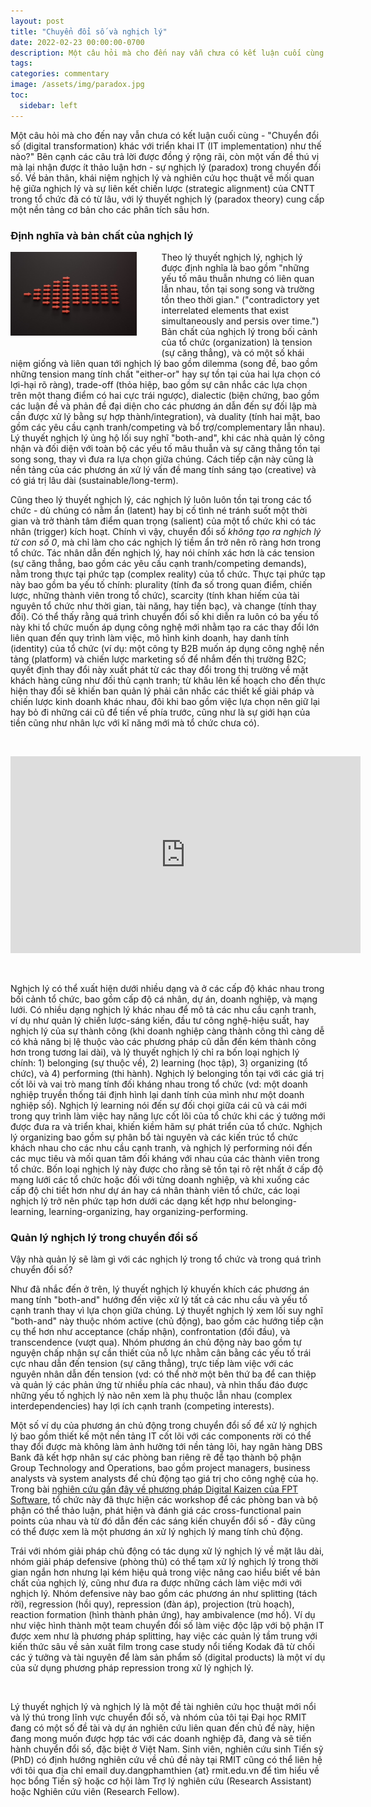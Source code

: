```yaml
---
layout: post
title: "Chuyển đổi số và nghịch lý"
date: 2022-02-23 00:00:00-0700
description: Một câu hỏi mà cho đến nay vẫn chưa có kết luận cuối cùng - "Chuyển đổi số (digital transformation) khác với triển khai IT (IT implementation) như thế nào?" Bên cạnh các câu trả lời được đồng ý rộng rãi, còn một vấn đề thú vị mà lại nhận được ít thảo luận hơn - sự nghịch lý (paradox) trong chuyển đổi số.
tags: 
categories: commentary
image: /assets/img/paradox.jpg
toc:
  sidebar: left
---
```

Một câu hỏi mà cho đến nay vẫn chưa có kết luận cuối cùng - "Chuyển đổi số (digital transformation) khác với triển khai IT (IT implementation) như thế nào?" Bên cạnh các câu trả lời được đồng ý rộng rãi, còn một vấn đề thú vị mà lại nhận được ít thảo luận hơn - sự nghịch lý (paradox) trong chuyển đổi số. Về bản thân, khái niệm nghịch lý và nghiên cứu học thuật về mối quan hệ giữa nghịch lý và sự liên kết chiến lược (strategic alignment) của CNTT trong tổ chức đã có từ lâu, với lý thuyết nghịch lý (paradox theory) cung cấp một nền tảng cơ bản cho các phân tích sâu hơn.

### Định nghĩa và bản chất của nghịch lý

<img src="/assets/img/paradox.jpg" width="40%" style="float: left; margin-right:40px; margin-bottom:20px;">

Theo lý thuyết nghịch lý, nghịch lý được định nghĩa là bao gồm "những yếu tố mâu thuẫn nhưng có liên quan lẫn nhau, tồn tại song song và trường tồn theo thời gian." ("contradictory yet interrelated elements that exist simultaneously and persis over time.") Bản chất của nghịch lý trong bối cảnh của tổ chức (organization) là tension (sự căng thẳng), và có một số khái niệm giống và liên quan tới nghịch lý bao gồm dilemma (song đề, bao gồm những tension mang tính chất "either-or" hay sự tồn tại của hai lựa chọn có lợi-hại rõ ràng), trade-off (thỏa hiệp, bao gồm sự cân nhắc các lựa chọn trên một thang điểm có hai cực trái ngược), dialectic (biện chứng, bao gồm các luận đề và phản đề đại diện cho các phương án dẫn đến sự đối lập mà cần được xử lý bằng sự hợp thành/integration), và duality (tính hai mặt, bao gồm các yêu cầu cạnh tranh/competing và bổ trợ/complementary lẫn nhau). Lý thuyết nghịch lý ủng hộ lối suy nghĩ "both-and", khi các nhà quản lý công nhận và đối diện với toàn bộ các yếu tố mâu thuẫn và sự căng thẳng tồn tại song song, thay vì đưa ra lựa chọn giữa chúng. Cách tiếp cận này cũng là nền tảng của các phương án xử lý vấn đề mang tính sáng tạo (creative) và có giá trị lâu dài (sustainable/long-term).

Cũng theo lý thuyết nghịch lý, các nghịch lý luôn luôn tồn tại trong các tổ chức - dù chúng có nằm ẩn (latent) hay bị cố tình né tránh suốt một thời gian và trở thành tâm điểm quan trọng (salient) của một tổ chức khi có tác nhân (trigger) kích hoạt. Chính vì vậy, chuyển đổi số <em>không tạo ra nghịch lý từ con số 0</em>, mà chỉ làm cho các nghịch lý tiềm ẩn trở nên rõ ràng hơn trong tổ chức. Tác nhân dẫn đến nghịch lý, hay nói chính xác hơn là các tension (sự căng thẳng, bao gồm các yêu cầu cạnh tranh/competing demands), nằm trong thực tại phức tạp (complex reality) của tổ chức. Thực tại phức tạp này bao gồm ba yếu tố chính: plurality (tính đa số trong quan điểm, chiến lược, những thành viên trong tổ chức), scarcity (tính khan hiếm của tài nguyên tổ chức như thời gian, tài năng, hay tiền bạc), và change (tính thay đổi). Có thể thấy rằng quá trình chuyển đổi số khi diễn ra luôn có ba yếu tố này khi tổ chức muốn áp dụng công nghệ mới nhằm tạo ra các thay đổi lớn liên quan đến quy trình làm việc, mô hình kinh doanh, hay danh tính (identity) của tổ chức (ví dụ: một công ty B2B muốn áp dụng công nghệ nền tảng (platform) và chiến lược marketing số để nhắm đến thị trường B2C; quyết định thay đổi này xuất phát từ các thay đổi trong thị trường về mặt khách hàng cũng như đối thủ cạnh tranh; từ khâu lên kế hoạch cho đến thực hiện thay đổi sẽ khiến ban quản lý phải cân nhắc các thiết kế giải pháp và chiến lược kinh doanh khác nhau, đôi khi bao gồm việc lựa chọn nên giữ lại hay bỏ đi những cái cũ để tiến về phía trước, cũng như là sự giới hạn của tiền cũng như nhân lực với kĩ năng mới mà tổ chức chưa có).

&nbsp;

<center><iframe width="560" height="315" src="https://www.youtube.com/embed/zFAlWgaR2i0" title="YouTube video player" frameborder="0" allow="accelerometer; autoplay; clipboard-write; encrypted-media; gyroscope; picture-in-picture" allowfullscreen></iframe></center>

&nbsp;

Nghịch lý có thể xuất hiện dưới nhiều dạng và ở các cấp độ khác nhau trong bối cảnh tổ chức, bao gồm cấp độ cá nhân, dự án, doanh nghiệp, và mạng lưới. Có nhiều dạng nghịch lý khác nhau để mô tả các nhu cầu cạnh tranh, ví dụ như quản lý chiến lược-sáng kiến, đầu tư công nghệ-hiệu suất, hay nghịch lý của sự thành công (khi doanh nghiệp càng thành công thì càng dễ có khả năng bị lệ thuộc vào các phương pháp cũ dẫn đến kém thành công hơn trong tương lai dài), và lý thuyết nghịch lý chỉ ra bốn loại nghịch lý chính: 1) belonging (sự thuộc về), 2) learning (học tập), 3) organizing (tổ chức), và 4) performing (thi hành). Nghịch lý belonging tồn tại với các giá trị cốt lõi và vai trò mang tính đối kháng nhau trong tổ chức (vd: một doanh nghiệp truyền thống tái định hình lại danh tính của mình như một doanh nghiệp số). Nghịch lý learning nói đến sự đối chọi giữa cái cũ và cái mới trong quy trình làm việc hay năng lực cốt lõi của tổ chức khi các ý tưởng mới được đưa ra và triển khai, khiến kiềm hãm sự phát triển của tổ chức. Nghịch lý organizing bao gồm sự phân bổ tài nguyên và các kiến trúc tổ chức khách nhau cho các nhu cầu cạnh tranh, và nghịch lý performing nói đến các mục tiêu và mối quan tâm đối kháng với nhau của các thành viên trong tổ chức. Bốn loại nghịch lý này được cho rằng sẽ tồn tại rõ rệt nhất ở cấp độ mạng lưới các tổ chức hoặc đối với từng doanh nghiệp, và khi xuống các cấp độ chi tiết hơn như dự án hay cá nhân thành viên tổ chức, các loại nghịch lý trở nên phức tạp hơn dưới các dạng kết hợp như belonging-learning, learning-organizing, hay organizing-performing.

### Quản lý nghịch lý trong chuyển đổi số

Vậy nhà quản lý sẽ làm gì với các nghịch lý trong tổ chức và trong quá trình chuyển đổi số? 

Như đã nhắc đến ở trên, lý thuyết nghịch lý khuyến khích các phương án mang tính "both-and" hướng đến việc xử lý tất cả các nhu cầu và yếu tố cạnh tranh thay vì lựa chọn giữa chúng. Lý thuyết nghịch lý xem lối suy nghĩ "both-and" này thuộc nhóm active (chủ động), bao gồm các hướng tiếp cận cụ thể hơn như acceptance (chấp nhận), confrontation (đối đầu), và transcendence (vượt qua). Nhóm phương án chủ động này bao gồm tự nguyện chấp nhận sự cần thiết của nỗ lực nhằm cân bằng các yếu tố trái cực nhau dẫn đến tension (sự căng thẳng), trực tiếp làm việc với các nguyên nhân dẫn đến tension (vd: có thể nhờ một bên thứ ba để can thiệp và quản lý các phản ứng từ nhiều phía các nhau), và nhìn thấu đáo được những yếu tố nghịch lý nào nên xem là phụ thuộc lẫn nhau (complex interdependencies) hay lợi ích cạnh tranh (competing interests). 

Một số ví dụ của phương án chủ động trong chuyển đổi số để xử lý nghịch lý bao gồm thiết kế một nền tảng IT cốt lõi với các components rời có thể thay đổi được mà không làm ảnh hưởng tới nền tảng lõi, hay ngân hàng DBS Bank đã kết hợp nhân sự các phòng ban riêng rẽ để tạo thành bộ phận Group Technology and Operations, bao gồm project managers, business analysts và system analysts để chủ động tạo giá trị cho công nghệ của họ. Trong bài <a href="https://link.springer.com/chapter/10.1007/978-3-030-80003-1_18" target="\_blank">nghiên cứu gần đây về phương pháp Digital Kaizen của FPT Software</a>, tổ chức này đã thực hiện các workshop để các phòng ban và bộ phận có thể thảo luận, phát hiện và đánh giá các cross-functional pain points của nhau và từ đó dẫn đến các sáng kiến chuyển đổi số - đây cũng có thể được xem là một phương án xử lý nghịch lý mang tính chủ động.

Trái với nhóm giải pháp chủ động có tác dụng xử lý nghịch lý về mặt lâu dài, nhóm giải pháp defensive (phòng thủ) có thể tạm xử lý nghịch lý trong thời gian ngắn hơn nhưng lại kém hiệu quả trong việc nâng cao hiểu biết về bản chất của nghịch lý, cũng như đưa ra được những cách làm việc mới với nghịch lý. Nhóm defensive này bao gồm các phương án như splitting (tách rời), regression (hồi quy), repression (đàn áp), projection (trù hoạch), reaction formation (hình thành phản ứng), hay ambivalence (mơ hồ). Ví dụ như việc hình thành một team chuyển đổi số làm việc độc lập với bộ phận IT được xem như là phương pháp splitting, hay việc các quản lý tầm trung với kiến thức sâu về sản xuất film trong case study nổi tiếng Kodak đã từ chối các ý tưởng và tài nguyên để làm sản phẩm số (digital products) là một ví dụ của sử dụng phương pháp repression trong xử lý nghịch lý. 

&nbsp;

Lý thuyết nghịch lý và nghịch lý là một đề tài nghiên cứu học thuật mới nổi và lý thú trong lĩnh vực chuyển đổi số, và nhóm của tôi tại Đại học RMIT đang có một số đề tài và dự án nghiên cứu liên quan đến chủ đề này, hiện đang mong muốn được hợp tác với các doanh nghiệp đã, đang và sẽ tiến hành chuyển đổi số, đặc biệt ở Việt Nam. Sinh viên, nghiên cứu sinh Tiến sỹ (PhD) có định hướng nghiên cứu về chủ đề này tại RMIT cũng có thể liên hệ với tôi qua địa chỉ email duy.dangphamthien {at} rmit.edu.vn để tìm hiểu về học bổng Tiến sỹ hoặc cơ hội làm Trợ lý nghiên cứu (Research Assistant) hoặc Nghiên cứu viên (Research Fellow).
